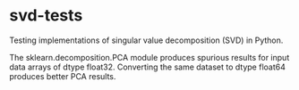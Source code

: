 # svd-tests
Testing implementations of singular value decomposition (SVD) in Python.

The sklearn.decomposition.PCA module produces spurious results for input data arrays of dtype float32. Converting the same dataset to dtype float64 produces better PCA results.
